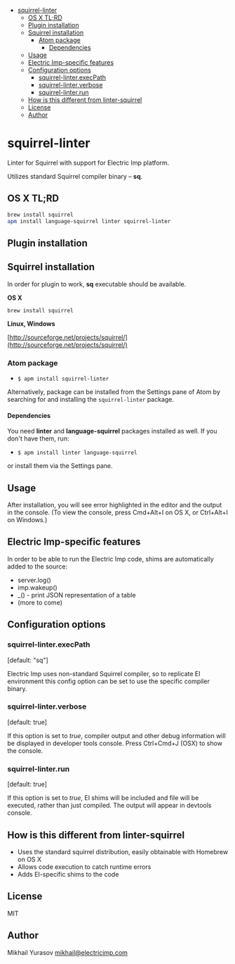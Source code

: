 <!-- START doctoc generated TOC please keep comment here to allow auto update -->
<!-- DON'T EDIT THIS SECTION, INSTEAD RE-RUN doctoc TO UPDATE -->


- [squirrel-linter](#squirrel-linter)
  - [OS X TL;RD](#os-x-tlrd)
  - [Plugin installation](#plugin-installation)
  - [Squirrel installation](#squirrel-installation)
    - [Atom package](#atom-package)
      - [Dependencies](#dependencies)
  - [Usage](#usage)
  - [Electric Imp-specific features](#electric-imp-specific-features)
  - [Configuration options](#configuration-options)
    - [squirrel-linter.execPath](#squirrel-linterexecpath)
    - [squirrel-linter.verbose](#squirrel-linterverbose)
    - [squirrel-linter.run](#squirrel-linterrun)
  - [How is this different from linter-squirrel](#how-is-this-different-from-linter-squirrel)
  - [License](#license)
  - [Author](#author)

<!-- END doctoc generated TOC please keep comment here to allow auto update -->

# squirrel-linter

Linter for Squirrel with support for Electric Imp platform.

Utilizes standard Squirrel compiler binary – __sq__.

## OS X TL;RD

```bash
brew install squirrel
apm install language-squirrel linter squirrel-linter
```

## Plugin installation

## Squirrel installation

In order for plugin to work, __sq__ executable should be available.

__OS X__

`brew install squirrel`

__Linux, Windows__

[http://sourceforge.net/projects/squirrel/](http://sourceforge.net/projects/squirrel/)

### Atom package

* `$ apm install squirrel-linter`

Alternatively, package can be installed from the Settings pane of Atom by searching for and installing the `squirrel-linter` package.

#### Dependencies

You need **linter** and **language-squirrel** packages installed as well. If you don't have them, run:

* `$ apm install linter language-squirrel`

or install them via the Settings pane.

## Usage

After installation, you will see error highlighted in the editor and the output in the console. (To view the console, press Cmd+Alt+I on OS X, or Ctrl+Alt+I on Windows.)

## Electric Imp-specific features

In order to be able to run the Electric Imp code, shims are automatically added to the source:

* server.log()
* imp.wakeup()
* \_() - print JSON representation of a table
* (more to come)

## Configuration options

### squirrel-linter.execPath

\[default: "sq"\]

Electric Imp uses non-standard Squirrel compiler, so to replicate EI environment this config option can be set to use the specific compiler binary.

### squirrel-linter.verbose

\[default: true\]

If this option is set to _true_, compiler output and other debug information will be displayed in developer tools console. Press Ctrl+Cmd+J (OSX) to show the console.

### squirrel-linter.run

\[default: true\]

If this option is set to _true_, EI shims will be included and file will be executed, rather than just compiled. The output will appear in devtools console.  

## How is this different from linter-squirrel

* Uses the standard squirrel distribution, easily obtainable with Homebrew on OS X
* Allows code execution to catch runtime errors
* Adds EI-specific shims to the code

## License

MIT

## Author

Mikhail Yurasov <mikhail@electricimp.com>
